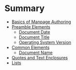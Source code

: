 Summary
=======
- [Basics of Manpage Authoring](content/basics-of-manpage-authoring/README.md)
- [Preamble Elements](content/preamble-elements/README.md) 
  - [Document Date](content/preamble-elements/document-date.md)
  - [Document Title](content/preamble-elements/document-title.md)
  - [Operating System Version](content/preamble-elements/operating-system-version.md)
- [Common Elements](content/common-elements/README.md)
  - [Document Name](content/common-elements/document-name.md)
- [Quotes and Text Enclosures](content/quotes-and-text-enclosures/README.md)
- [Lists](content/lists/README.md)
